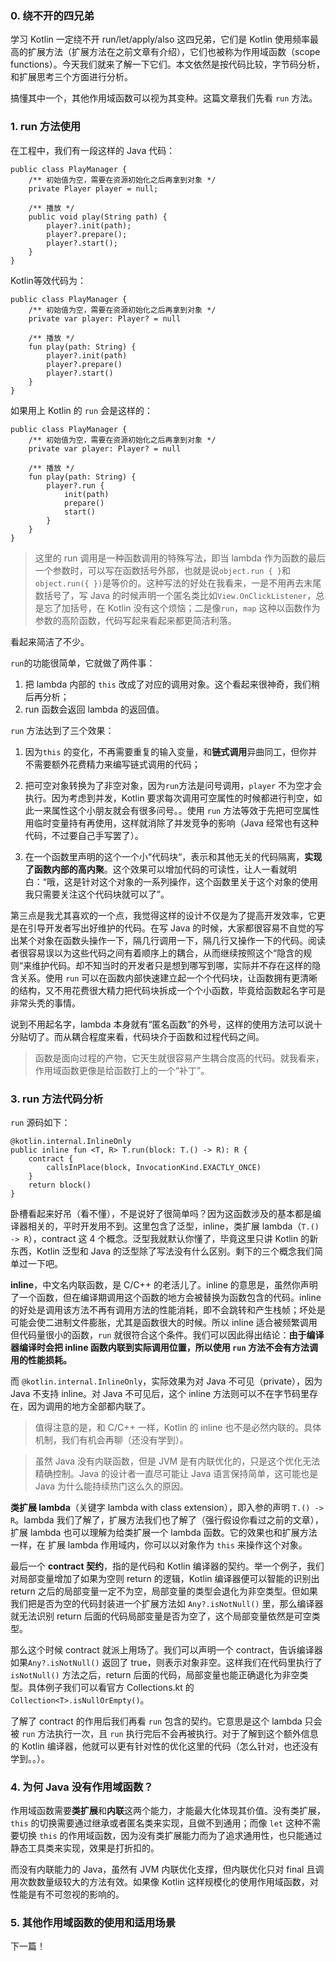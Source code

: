 ### 0. 绕不开的四兄弟

学习 Kotlin 一定绕不开 run/let/apply/also 这四兄弟，它们是 Kotlin 使用频率最高的扩展方法（扩展方法在之前文章有介绍），它们也被称为作用域函数（scope functions）。今天我们就来了解一下它们。本文依然是按代码比较，字节码分析，和扩展思考三个方面进行分析。

搞懂其中一个，其他作用域函数可以视为其变种。这篇文章我们先看 ```run``` 方法。

### 1. run 方法使用

在工程中，我们有一段这样的 Java 代码：

```
public class PlayManager {
    /** 初始值为空，需要在资源初始化之后再拿到对象 */
    private Player player = null;

    /** 播放 */
    public void play(String path) {
        player?.init(path);
        player?.prepare();
        player?.start();
    }
}
```

Kotlin等效代码为：

```
public class PlayManager {
    /** 初始值为空，需要在资源初始化之后再拿到对象 */
    private var player: Player? = null

    /** 播放 */
    fun play(path: String) {
        player?.init(path)
        player?.prepare()
        player?.start()
    }
}
```

如果用上 Kotlin 的 ```run``` 会是这样的：

```
public class PlayManager {
    /** 初始值为空，需要在资源初始化之后再拿到对象 */
    private var player: Player? = null

    /** 播放 */
    fun play(path: String) {
        player?.run {
            init(path)
            prepare()
            start()
        }
    }
}
```

> 这里的 run 调用是一种函数调用的特殊写法，即当 lambda 作为函数的最后一个参数时，可以写在函数括号外部，也就是说```object.run { }```和```object.run({ })```是等价的。这种写法的好处在我看来，一是不用再去末尾数括号了，写 Java 的时候声明一个匿名类比如```View.OnClickListener```，总是忘了加括号，在 Kotlin 没有这个烦恼；二是像```run```，```map``` 这种以函数作为参数的高阶函数，代码写起来看起来都更简洁利落。

看起来简洁了不少。

```run```的功能很简单，它就做了两件事：

1. 把 lambda 内部的 ```this``` 改成了对应的调用对象。这个看起来很神奇，我们稍后再分析；
2. run 函数会返回 lambda 的返回值。

```run``` 方法达到了三个效果：

1. 因为```this``` 的变化，不再需要重复的输入变量，和**链式调用**异曲同工，但你并不需要额外花费精力来编写链式调用的代码；

2. 把可空对象转换为了非空对象，因为```run```方法是问号调用，```player``` 不为空才会执行。因为考虑到并发，Kotlin 要求每次调用可空属性的时候都进行判空，如此一来属性这个小朋友就会有很多问号。。使用 ```run``` 方法等效于先把可空属性用临时变量持有再使用，这样就消除了并发竞争的影响（Java 经常也有这种代码，不过要自己手写罢了）。

3. 在一个函数里声明的这个一个小“代码块“，表示和其他无关的代码隔离，**实现了函数内部的高内聚**。这个效果可以增加代码的可读性，让人一看就明白：“哦，这是针对这个对象的一系列操作，这个函数里关于这个对象的使用我只需要关注这个代码块就可以了”。

第三点是我尤其喜欢的一个点，我觉得这样的设计不仅是为了提高开发效率，它更是在引导开发者写出好维护的代码。在写 Java 的时候，大家都很容易不自觉的写出某个对象在函数头操作一下，隔几行调用一下，隔几行又操作一下的代码。阅读者很容易误以为这些代码之间有着顺序上的耦合，从而继续按照这个“隐含的规则“来维护代码。却不知当时的开发者只是想到哪写到哪，实际并不存在这样的隐含关系。使用 ```run``` 可以在函数内部快速建立起一个个代码块，让函数拥有更清晰的结构，又不用花费很大精力把代码块拆成一个个小函数，毕竟给函数起名字可是非常头秃的事情。

说到不用起名字，lambda 本身就有“匿名函数”的外号，这样的使用方法可以说十分贴切了。而从耦合程度来看，代码块介于函数和过程代码之间。

> 函数是面向过程的产物，它天生就很容易产生耦合度高的代码。就我看来，作用域函数更像是给函数打上的一个“补丁”。

### 3. run 方法代码分析

```run``` 源码如下：

```
@kotlin.internal.InlineOnly
public inline fun <T, R> T.run(block: T.() -> R): R {
    contract {
        callsInPlace(block, InvocationKind.EXACTLY_ONCE)
    }
    return block()
}
```

卧槽看起来好吊（看不懂），不是说好了很简单吗？因为这函数涉及的基本都是编译器相关的，平时开发用不到。这里包含了泛型，inline，类扩展 lambda（```T.() -> R```），contract 这 4 个概念。泛型我就默认你懂了，毕竟这里只讲 Kotlin 的新东西，Kotlin 泛型和 Java 的泛型除了写法没有什么区别。剩下的三个概念我们简单过一下吧。

**inline**，中文名内联函数，是 C/C++ 的老活儿了。inline 的意思是，虽然你声明了一个函数，但在编译期调用这个函数的地方会被替换为函数包含的代码。inline 的好处是调用该方法不再有调用方法的性能消耗，即不会跳转和产生栈帧；坏处是可能会使二进制文件膨胀，尤其是函数很大的时候。所以 inline 适合被频繁调用但代码量很小的函数，```run``` 就很符合这个条件。我们可以因此得出结论：**由于编译器编译时会把 inline 函数内联到实际调用位置，所以使用 ```run``` 方法不会有方法调用的性能损耗。**

而 ```@kotlin.internal.InlineOnly```，实际效果为对 Java 不可见（private），因为 Java 不支持 inline。对 Java 不可见后，这个 inline 方法则可以不在字节码里存在，因为调用的地方全部都内联了。

> 值得注意的是，和 C/C++ 一样，Kotlin 的 inline 也不是必然内联的。具体机制，我们有机会再聊（还没有学到）。
  
> 虽然 Java 没有内联函数，但是 JVM 是有内联优化的，只是这个优化无法精确控制。Java 的设计者一直尽可能让 Java 语言保持简单，这可能也是 Java 为什么能持续热门这么久的原因。

**类扩展 lambda**（关键字 lambda with class extension），即入参的声明 ```T.() -> R```。lambda 我们了解了，扩展方法我们也了解了（强行假设你看过之前的文章），扩展 lambda 也可以理解为给类扩展一个 lambda 函数。它的效果也和扩展方法一样，在 扩展 lambda 作用域内，你可以以对象作为 ```this``` 来操作这个对象。

最后一个 **contract 契约**，指的是代码和 Kotlin 编译器的契约。举一个例子，我们对局部变量增加了如果为空则 return 的逻辑，Kotlin 编译器便可以智能的识别出 return 之后的局部变量一定不为空，局部变量的类型会退化为非空类型。但如果我们把是否为空的代码封装进一个扩展方法如 ```Any?.isNotNull()``` 里，那么编译器就无法识别 return 后面的代码局部变量是否为空了，这个局部变量依然是可空类型。

那么这个时候 contract 就派上用场了。我们可以声明一个 contract，告诉编译器如果```Any?.isNotNull()``` 返回了 true，则表示对象非空。这样我们在代码里执行了 ```isNotNull()``` 方法之后，return 后面的代码，局部变量也能正确退化为非空类型。具体例子我们可以看官方 Collections.kt 的 ```Collection<T>.isNullOrEmpty()```。

了解了 contract 的作用后我们再看 ```run``` 包含的契约。它意思是这个 lambda 只会被 ```run``` 方法执行一次，且 ```run``` 执行完后不会再被执行。对于了解到这个额外信息的 Kotlin 编译器，他就可以更有针对性的优化这里的代码（怎么针对，也还没有学到。。）。

### 4. 为何 Java 没有作用域函数？

作用域函数需要**类扩展**和**内联**这两个能力，才能最大化体现其价值。没有类扩展，```this``` 的切换需要通过继承或者匿名类来实现，且做不到通用；而像 ```let``` 这种不需要切换 ```this``` 的作用域函数，因为没有类扩展能力而为了追求通用性，也只能通过静态工具类来实现，效果是打折扣的。

而没有内联能力的 Java，虽然有 JVM 内联优化支撑，但内联优化只对 final 且调用次数数量级较大的方法有效。如果像 Kotlin 这样规模化的使用作用域函数，对性能是有不可忽视的影响的。

### 5. 其他作用域函数的使用和适用场景

下一篇！
